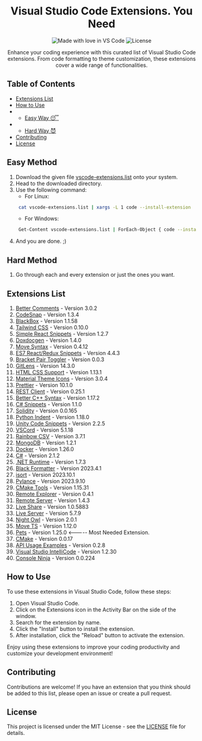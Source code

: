 <h1 align="center">Visual Studio Code Extensions. You Need</h1>
<p align="center">
  <img src="https://img.shields.io/badge/Made%20with-%E2%9D%A4%EF%B8%8F%20in%20VS%20Code-blue.svg" alt="Made with love in VS Code">
  <img src="https://img.shields.io/github/license/Rahul-Sahani04/Must_Need_VS_Code_Extensions" alt="License">
</p>

<p align="center">
  Enhance your coding experience with this curated list of Visual Studio Code extensions. From code formatting to theme customization, these extensions cover a wide range of functionalities.
</p>

## Table of Contents
- [Extensions List](#extensions-list)
- [How to Use](#how-to-use)
- - [Easy Way 😴](#easy-method)
- - [Hard Way 😈](#hard-method)
- [Contributing](#contributing)
- [License](#license)


## Easy Method 
1. Download the given file [vscode-extensions.list](https://github.com/Rahul-Sahani04/Must_Need_VS_Code_Extensions/blob/main/vscode-extensions.list) onto your system.
2. Head to the downloaded directory.
3. Use the following command:
   - For Linux:
   ```bash
    cat vscode-extensions.list | xargs -L 1 code --install-extension
   ```
   - For Windows:
   ```bash
    Get-Content vscode-extensions.list | ForEach-Object { code --install-extension $_ }
   ```
4. And you are done. ;)

## Hard Method
1. Go through each and every extension or just the ones you want.

## Extensions List

1. [Better Comments](https://marketplace.visualstudio.com/items?itemName=aaron-bond.better-comments) - Version 3.0.2
2. [CodeSnap](https://marketplace.visualstudio.com/items?itemName=adpyke.codesnap) - Version 1.3.4
3. [BlackBox](https://marketplace.visualstudio.com/items?itemName=blackboxapp.blackbox) - Version 1.1.58
4. [Tailwind CSS](https://marketplace.visualstudio.com/items?itemName=bradlc.vscode-tailwindcss) - Version 0.10.0
5. [Simple React Snippets](https://marketplace.visualstudio.com/items?itemName=burkeholland.simple-react-snippets) - Version 1.2.7
6. [Doxdocgen](https://marketplace.visualstudio.com/items?itemName=cschlosser.doxdocgen) - Version 1.4.0
7. [Move Syntax](https://marketplace.visualstudio.com/items?itemName=damirka.move-syntax) - Version 0.4.12
8. [ES7 React/Redux Snippets](https://marketplace.visualstudio.com/items?itemName=dsznajder.es7-react-js-snippets) - Version 4.4.3
9. [Bracket Pair Toggler](https://marketplace.visualstudio.com/items?itemName=dzhavat.bracket-pair-toggler) - Version 0.0.3
10. [GitLens](https://marketplace.visualstudio.com/items?itemName=eamodio.gitlens) - Version 14.3.0
11. [HTML CSS Support](https://marketplace.visualstudio.com/items?itemName=ecmel.vscode-html-css) - Version 1.13.1
12. [Material Theme Icons](https://marketplace.visualstudio.com/items?itemName=equinusocio.vsc-material-theme-icons) - Version 3.0.4
13. [Prettier](https://marketplace.visualstudio.com/items?itemName=esbenp.prettier-vscode) - Version 10.1.0
14. [REST Client](https://marketplace.visualstudio.com/items?itemName=humao.rest-client) - Version 0.25.1
15. [Better C++ Syntax](https://marketplace.visualstudio.com/items?itemName=jeff-hykin.better-cpp-syntax) - Version 1.17.2
16. [C# Snippets](https://marketplace.visualstudio.com/items?itemName=jorgeserrano.vscode-csharp-snippets) - Version 1.1.0
17. [Solidity](https://marketplace.visualstudio.com/items?itemName=juanblanco.solidity) - Version 0.0.165
18. [Python Indent](https://marketplace.visualstudio.com/items?itemName=kevinrose.vsc-python-indent) - Version 1.18.0
19. [Unity Code Snippets](https://marketplace.visualstudio.com/items?itemName=kleber-swf.unity-code-snippets) - Version 2.2.5
20. [VSCord](https://marketplace.visualstudio.com/items?itemName=leonardssh.vscord) - Version 5.1.18
21. [Rainbow CSV](https://marketplace.visualstudio.com/items?itemName=mechatroner.rainbow-csv) - Version 3.7.1
22. [MongoDB](https://marketplace.visualstudio.com/items?itemName=mongodb.mongodb-vscode) - Version 1.2.1
23. [Docker](https://marketplace.visualstudio.com/items?itemName=ms-azuretools.vscode-docker) - Version 1.26.0
24. [C#](https://marketplace.visualstudio.com/items?itemName=ms-dotnettools.csharp) - Version 2.1.2
25. [.NET Runtime](https://marketplace.visualstudio.com/items?itemName=ms-dotnettools.vscode-dotnet-runtime) - Version 1.7.3
26. [Black Formatter](https://marketplace.visualstudio.com/items?itemName=ms-python.black-formatter) - Version 2023.4.1
27. [isort](https://marketplace.visualstudio.com/items?itemName=ms-python.isort) - Version 2023.10.1
28. [Pylance](https://marketplace.visualstudio.com/items?itemName=ms-python.vscode-pylance) - Version 2023.9.10
29. [CMake Tools](https://marketplace.visualstudio.com/items?itemName=ms-vscode.cmake-tools) - Version 1.15.31
30. [Remote Explorer](https://marketplace.visualstudio.com/items?itemName=ms-vscode.remote-explorer) - Version 0.4.1
31. [Remote Server](https://marketplace.visualstudio.com/items?itemName=ms-vscode.remote-server) - Version 1.4.3
32. [Live Share](https://marketplace.visualstudio.com/items?itemName=ms-vsliveshare.vsliveshare) - Version 1.0.5883
33. [Live Server](https://marketplace.visualstudio.com/items?itemName=ritwickdey.liveserver) - Version 5.7.9
34. [Night Owl](https://marketplace.visualstudio.com/items?itemName=sdras.night-owl) - Version 2.0.1
35. [Move TS](https://marketplace.visualstudio.com/items?itemName=stringham.move-ts) - Version 1.12.0
36. [Pets](https://marketplace.visualstudio.com/items?itemName=tonybaloney.vscode-pets) - Version 1.25.0 <----- Most Needed Extension.
37. [CMake](https://marketplace.visualstudio.com/items?itemName=twxs.cmake) - Version 0.0.17
38. [API Usage Examples](https://marketplace.visualstudio.com/items?itemName=visualstudioexptteam.intellicode-api-usage-examples) - Version 0.2.8
39. [Visual Studio IntelliCode](https://marketplace.visualstudio.com/items?itemName=visualstudioexptteam.vscodeintellicode) - Version 1.2.30
40. [Console Ninja](https://marketplace.visualstudio.com/items?itemName=wallabyjs.console-ninja) - Version 0.0.224

## How to Use

To use these extensions in Visual Studio Code, follow these steps:

1. Open Visual Studio Code.
2. Click on the Extensions icon in the Activity Bar on the side of the window.
3. Search for the extension by name.
4. Click the "Install" button to install the extension.
5. After installation, click the "Reload" button to activate the extension.

Enjoy using these extensions to improve your coding productivity and customize your development environment!

## Contributing

Contributions are welcome! If you have an extension that you think should be added to this list, please open an issue or create a pull request.

## License

This project is licensed under the MIT License - see the [LICENSE](LICENSE) file for details.
